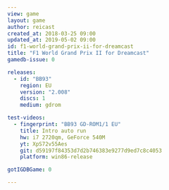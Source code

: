 ```yaml
---
view: game
layout: game
author: reicast
created_at: 2018-03-25 09:00
updated_at: 2019-05-02 09:00
id: f1-world-grand-prix-ii-for-dreamcast
title: "F1 World Grand Prix II for Dreamcast"
gamedb-issue: 0

releases:
  - id: "BB93"
    region: EU
    version: "2.008"
    discs: 1
    medium: gdrom

test-videos:
  - fingerprint: "BB93 GD-ROM1/1 EU"
    title: Intro auto run
    hw: i7 2720qm, GeForce 540M
    yt: XpS72v55Aes
    git: d59197f84353d7d2b746383e9277d9ed7c8c4053
    platform: win86-release

gotIGDBGame: 0

---
```

